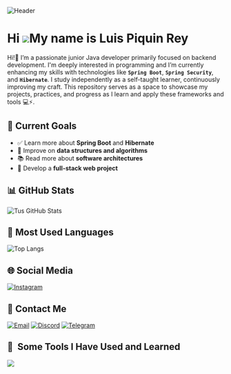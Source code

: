 

                                                                                                                                      
<!DOCTYPE html>
![Header](https://i.postimg.cc/Kcqjf8tf/github-header-image.png)

Hi ![](https://user-images.githubusercontent.com/18350557/176309783-0785949b-9127-417c-8b55-ab5a4333674e.gif)My name is Luis Piquin Rey
=======================================================================================================================================

Hi!👋 I’m a passionate junior Java developer primarily focused on backend development. I'm deeply interested in programming and I’m currently enhancing my skills with technologies like **`Spring Boot`**, **`Spring Security`**, and **`Hibernate`**. I study independently as a self-taught learner, continuously improving my craft. This repository serves as a space to showcase my projects, practices, and progress as I learn and apply these frameworks and tools 💻⚡.
## 🎯 Current Goals  
- ✅ Learn more about **Spring Boot** and **Hibernate**  
- 🔄 Improve on **data structures and algorithms**  
- 📚 Read more about **software architectures**  
- 🚀 Develop a **full-stack web project**  
## 📊 GitHub Stats
![Tus GitHub Stats](https://github-readme-stats.vercel.app/api?username=LuisPiquinRey&show_icons=true&theme=dark)
## 📌 Most Used Languages
![Top Langs](https://github-readme-stats.vercel.app/api/top-langs/?username=LuisPiquinRey&layout=compact&theme=dark)
## 🌐 Social Media
[![Instagram](https://img.shields.io/badge/Instagram-E4405F?style=for-the-badge&logo=instagram&logoColor=white)](https://instagram.com/luuis__04)
## 📩 Contact Me
[![Email](https://img.shields.io/badge/Email-D14836?style=for-the-badge&logo=gmail&logoColor=white)](mailto:piquin.rey@gmail.com)
[![Discord](https://img.shields.io/badge/Discord-7289DA?style=for-the-badge&logo=discord&logoColor=white)](https://discord.com/users/557299960899567627)
[![Telegram](https://img.shields.io/badge/Telegram-2CA5E0?style=for-the-badge&logo=telegram&logoColor=white)](https://t.me/LuisPiquinRey)
<h2> 🚀 &nbsp;Some Tools I Have Used and Learned</h2>
<p align="left">
  <img src="https://www.vectorlogo.zone/logos/springio/springio-ar21.svg"></img>
</p>
